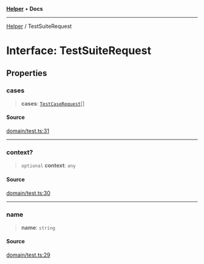 [**Helper**](../README.md) • **Docs**

***

[Helper](../README.md) / TestSuiteRequest

# Interface: TestSuiteRequest

## Properties

### cases

> **cases**: [`TestCaseRequest`](TestCaseRequest.md)[]

#### Source

[domain/test.ts:31](https://github.com/data7expressions/data7expressions/blob/b16c30d7c6ef8837b57b5372523e67937b5f2850/packages/h3lp/src/lib/domain/test.ts#L31)

***

### context?

> `optional` **context**: `any`

#### Source

[domain/test.ts:30](https://github.com/data7expressions/data7expressions/blob/b16c30d7c6ef8837b57b5372523e67937b5f2850/packages/h3lp/src/lib/domain/test.ts#L30)

***

### name

> **name**: `string`

#### Source

[domain/test.ts:29](https://github.com/data7expressions/data7expressions/blob/b16c30d7c6ef8837b57b5372523e67937b5f2850/packages/h3lp/src/lib/domain/test.ts#L29)
